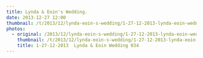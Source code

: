 ```yaml
---
title: Lynda & Eoin's Wedding.
date: 2013-12-27 12:00
thumbnail: /t/2013/12/lynda-eoin-s-wedding/1-27-12-2013-lynda-eoin-wedding-034.jpg
photos:
  - original: /2013/12/lynda-eoin-s-wedding/1-27-12-2013-lynda-eoin-wedding-034.jpg
    thumbnail: /t/2013/12/lynda-eoin-s-wedding/1-27-12-2013-lynda-eoin-wedding-034.jpg
    title: 1-27-12-2013  Lynda & Eoin Wedding 034
---
```

